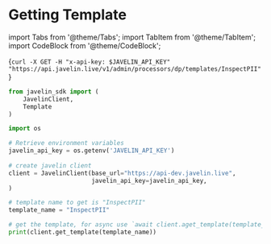 # Getting Template
import Tabs from '@theme/Tabs';
import TabItem from '@theme/TabItem';
import CodeBlock from '@theme/CodeBlock';

<Tabs>
<TabItem value="shell" label="Using the API:">

<CodeBlock
  language="python">
  {`
curl -X GET -H "x-api-key: $JAVELIN_API_KEY" "https://api.javelin.live/v1/admin/processors/dp/templates/InspectPII"  
`}
</CodeBlock>

</TabItem>

<TabItem value="py" label="In Python:">

```py
from javelin_sdk import (
    JavelinClient,
    Template
)

import os

# Retrieve environment variables
javelin_api_key = os.getenv('JAVELIN_API_KEY')
   
# create javelin client
client = JavelinClient(base_url="https://api-dev.javelin.live",
                       javelin_api_key=javelin_api_key,
) 

# template name to get is "InspectPII"
template_name = "InspectPII"

# get the template, for async use `await client.aget_template(template_name)`
print(client.get_template(template_name))
```

</TabItem>

</Tabs>
